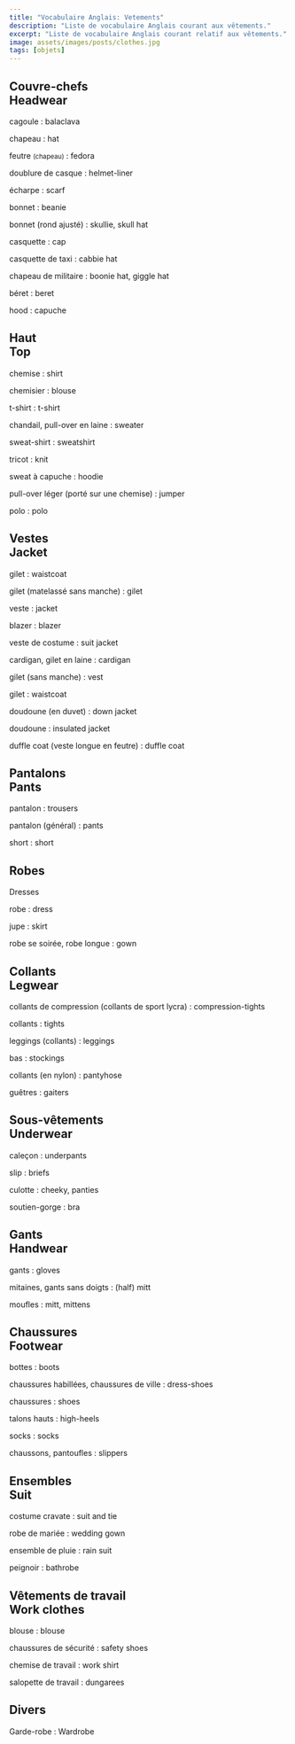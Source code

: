 ```yaml
---
title: "Vocabulaire Anglais: Vetements"
description: "Liste de vocabulaire Anglais courant aux vêtements."
excerpt: "Liste de vocabulaire Anglais courant relatif aux vêtements."
image: assets/images/posts/clothes.jpg
tags: [objets]
---
```


## Couvre-chefs<br>Headwear

cagoule
: balaclava

chapeau
: hat

feutre <small>(chapeau)</small>
: fedora

doublure de casque
: helmet-liner

écharpe
: scarf

bonnet
: beanie

bonnet (rond ajusté)
: skullie, skull hat

casquette
: cap

casquette de taxi
: cabbie hat

chapeau de militaire
: boonie hat, giggle hat

béret
: beret

hood
: capuche


## Haut<br>Top

chemise
: shirt

chemisier
: blouse

t-shirt
: t-shirt

chandail, pull-over en laine
: sweater

sweat-shirt
: sweatshirt

tricot
: knit

sweat à capuche
: hoodie

pull-over léger (porté sur une chemise)
: jumper

polo
: polo


## Vestes<br>Jacket

gilet
: waistcoat

gilet (matelassé sans manche)
: gilet

veste
: jacket

blazer
: blazer

veste de costume
: suit jacket

cardigan, gilet en laine
: cardigan

gilet (sans manche)
: vest

gilet
: waistcoat

doudoune (en duvet)
: down jacket

doudoune
: insulated jacket

duffle coat (veste longue en feutre)
: duffle coat


## Pantalons<br>Pants

pantalon
: trousers

pantalon (général)
: pants

short
: short


## Robes
Dresses

robe
: dress

jupe
: skirt

robe se soirée, robe longue
: gown


## Collants<br>Legwear

collants de compression (collants de sport lycra)
: compression-tights

collants
: tights

leggings (collants)
: leggings

bas
: stockings

collants (en nylon)
: pantyhose

guêtres
: gaiters


## Sous-vêtements<br>Underwear

caleçon
: underpants

slip
: briefs

culotte
: cheeky, panties

soutien-gorge
: bra


## Gants<br>Handwear

gants
: gloves

mitaines, gants sans doigts
: (half) mitt

moufles
: mitt, mittens


## Chaussures<br>Footwear

bottes
: boots

chaussures habillées, chaussures de ville
: dress-shoes

chaussures
: shoes

talons hauts
: high-heels

socks
: socks

chaussons, pantoufles
: slippers


## Ensembles<br>Suit

costume cravate
: suit and tie

robe de mariée
: wedding gown

ensemble de pluie
: rain suit

peignoir
: bathrobe


## Vêtements de travail<br>Work clothes

blouse
: blouse

chaussures de sécurité
: safety shoes

chemise de travail
: work shirt

salopette de travail
: dungarees


## Divers

Garde-robe
: Wardrobe
